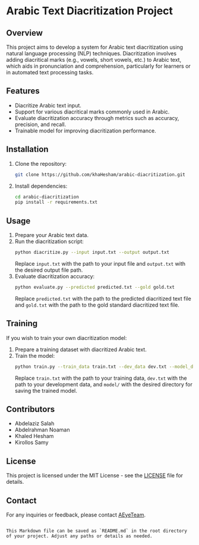 # Arabic Text Diacritization Project

## Overview
This project aims to develop a system for Arabic text diacritization using natural language processing (NLP) techniques. Diacritization involves adding diacritical marks (e.g., vowels, short vowels, etc.) to Arabic text, which aids in pronunciation and comprehension, particularly for learners or in automated text processing tasks.

## Features
- Diacritize Arabic text input.
- Support for various diacritical marks commonly used in Arabic.
- Evaluate diacritization accuracy through metrics such as accuracy, precision, and recall.
- Trainable model for improving diacritization performance.

## Installation
1. Clone the repository:
   ```bash
   git clone https://github.com/khaHesham/arabic-diacritization.git
   ```
2. Install dependencies:
   ```bash
   cd arabic-diacritization
   pip install -r requirements.txt
   ```

## Usage
1. Prepare your Arabic text data.
2. Run the diacritization script:
   ```bash
   python diacritize.py --input input.txt --output output.txt
   ```
   Replace `input.txt` with the path to your input file and `output.txt` with the desired output file path.
3. Evaluate diacritization accuracy:
   ```bash
   python evaluate.py --predicted predicted.txt --gold gold.txt
   ```
   Replace `predicted.txt` with the path to the predicted diacritized text file and `gold.txt` with the path to the gold standard diacritized text file.

## Training
If you wish to train your own diacritization model:
1. Prepare a training dataset with diacritized Arabic text.
2. Train the model:
   ```bash
   python train.py --train_data train.txt --dev_data dev.txt --model_dir model/
   ```
   Replace `train.txt` with the path to your training data, `dev.txt` with the path to your development data, and `model/` with the desired directory for saving the trained model.

## Contributors
- Abdelaziz Salah
- Abdelrahman Noaman
- Khaled Hesham
- Kirollos Samy

## License
This project is licensed under the MIT License - see the [LICENSE](LICENSE) file for details.

## Contact
For any inquiries or feedback, please contact [AEyeTeam](mailto:abdelaziz132001@gmail.com).
```

This Markdown file can be saved as `README.md` in the root directory of your project. Adjust any paths or details as needed.
